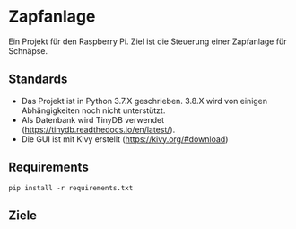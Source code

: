# Zapfanlage

Ein Projekt für den Raspberry Pi. Ziel ist die Steuerung einer Zapfanlage für Schnäpse.

## Standards

- Das Projekt ist in Python 3.7.X geschrieben. 3.8.X wird von einigen Abhängigkeiten noch nicht unterstützt.
- Als Datenbank wird TinyDB verwendet (https://tinydb.readthedocs.io/en/latest/).
- Die GUI ist mit Kivy erstellt (https://kivy.org/#download)

## Requirements

```
pip install -r requirements.txt
```

## Ziele

